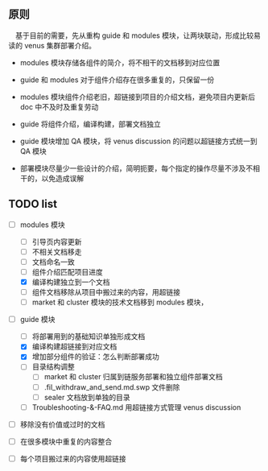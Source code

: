 ## 原则
    
&ensp;&ensp;基于目前的需要，先从重构 guide 和 modules 模块，让两块联动，形成比较易读的 venus 集群部署介绍。
    
- modules 模块存储各组件的简介，将不相干的文档移到对应位置

- guide 和 modules 对于组件介绍存在很多重复的，只保留一份

- modules 模块组件介绍老旧，超链接到项目的介绍文档，避免项目内更新后 doc 中不及时及重复劳动

- guide 将组件介绍，编译构建，部署文档独立

- guide 模块增加 QA 模块，将 venus discussion 的问题以超链接方式统一到 QA 模块

- 部署模块尽量少一些设计的介绍，简明扼要，每个指定的操作尽量不涉及不相干的，以免造成误解

## TODO list

- [ ] modules 模块
  - [ ] 引导页内容更新
  - [ ] 不相关文档移走
  - [ ] 文档命名一致
  - [ ] 组件介绍匹配项目进度
  - [x] 编译构建独立到一个文档
  - [ ] 组件文档移除从项目中搬过来的内容，用超链接
  - [ ] market 和 cluster 模块的技术文档移到 modules 模块，
  
- [ ] guide 模块
  - [ ] 将部署用到的基础知识单独形成文档
  - [x] 编译构建超链接到对应文档
  - [x] 增加部分组件的验证：怎么判断部署成功
  - [ ] 目录结构调整
    - [ ] market 和 cluster 归属到链服务部署和独立组件部署文档
    - [ ] .fil_withdraw_and_send.md.swp 文件删除
    - [ ] sealer 文档放到单独的目录
  - [ ] Troubleshooting-&-FAQ.md 用超链接方式管理 venus discussion
 
 - [ ] 移除没有价值或过时的文档
 - [ ] 在很多模块中重复的内容整合
 - [ ] 每个项目搬过来的内容使用超链接
    